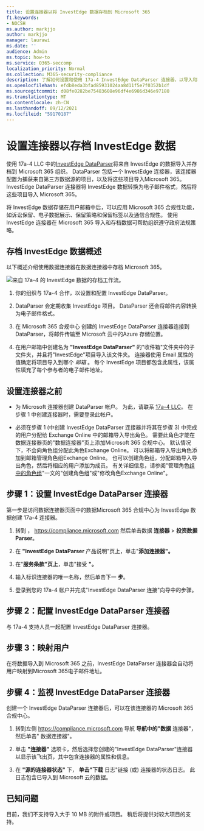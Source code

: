 ```yaml
---
title: 设置连接器以将 InvestEdge 数据存档到 Microsoft 365
f1.keywords:
- NOCSH
ms.author: markjjo
author: markjjo
manager: laurawi
ms.date: ''
audience: Admin
ms.topic: how-to
ms.service: O365-seccomp
localization_priority: Normal
ms.collection: M365-security-compliance
description: 了解如何设置和使用 17a-4 InvestEdge DataParser 连接器，以导入和存档 Microsoft 365。
ms.openlocfilehash: efdb8eda3bfad85931024aa8d11f5e7f0352b1df
ms.sourcegitcommit: d08fe0282be75483608e96df4e6986d346e97180
ms.translationtype: MT
ms.contentlocale: zh-CN
ms.lasthandoff: 09/12/2021
ms.locfileid: "59170187"
---
```

# <a name="set-up-a-connector-to-archive-investedge-data"></a>设置连接器以存档 InvestEdge 数据

使用 17a-4 LLC 中的[InvestEdge DataParser](https://www.17a-4.com/investedge-dataparser/)将来自 InvestEdge 的数据导入并存档到 Microsoft 365 组织。 DataParser 包括一个 InvestEdge 连接器，该连接器配置为捕获来自第三方数据源的项目，以及将这些项目导入Microsoft 365。 InvestEdge DataParser 连接器将 InvestEdge 数据转换为电子邮件格式，然后将这些项目导入 Microsoft 365。

将 InvestEdge 数据存储在用户邮箱中后，可以应用 Microsoft 365 合规性功能，如诉讼保留、电子数据展示、保留策略和保留标签以及通信合规性。 使用 InvestEdge 连接器在 Microsoft 365 导入和存档数据可帮助组织遵守政府法规策略。

## <a name="overview-of-archiving-investedge-data"></a>存档 InvestEdge 数据概述

以下概述介绍使用数据连接器在数据连接器中存档 Microsoft 365。

![来自 17a-4 的 InvestEdge 数据的存档工作流。](../media/InvestEdgeDataParserConnectorWorkflow.png)

1. 你的组织与 17a-4 合作，以设置和配置 InvestEdge DataParser。

2. DataParser 会定期收集 InvestEdge 项目。 DataParser 还会将邮件内容转换为电子邮件格式。

3. 在 Microsoft 365 合规中心 创建的 InvestEdge DataParser 连接器连接到 DataParser，将邮件传输至 Microsoft 云中的Azure 存储位置。

4. 在用户邮箱中创建名为 **"InvestEdge DataParser"** 的"收件箱"文件夹中的子文件夹，并且将"InvestEdge"项目导入该文件夹。 连接器使用 Email 属性的值确定将项目导入到哪个 *邮箱* 。 每个 InvestEdge 项目都包含此属性，该属性填充了每个参与者的电子邮件地址。

## <a name="before-you-set-up-a-connector"></a>设置连接器之前

- 为 Microsoft 连接器创建 DataParser 帐户。 为此，请联系 [17a-4 LLC](https://www.17a-4.com/contact/)。 在步骤 1 中创建连接器时，需要登录此帐户。

- 必须在步骤 1 (中创建 InvestEdge DataParser 连接器并将其在步骤 3) 中完成的用户分配给 Exchange Online 中的邮箱导入导出角色。 需要此角色才能在数据连接器页的"数据连接器"页上添加Microsoft 365 合规中心。 默认情况下，不会向角色组分配此角色Exchange Online。 可以将邮箱导入导出角色添加到邮箱管理角色组Exchange Online。 也可以创建角色组，分配邮箱导入导出角色，然后将相应的用户添加为成员。 有关详细信息，请参阅"管理角色[组中的角色组](/Exchange/permissions-exo/role-groups#create-role-groups)"[](/Exchange/permissions-exo/role-groups#modify-role-groups)一文的"创建角色组"或"修改角色Exchange Online"。

## <a name="step-1-set-up-a-investedge-dataparser-connector"></a>步骤 1：设置 InvestEdge DataParser 连接器

第一步是访问数据连接器页面中的数据Microsoft 365 合规中心为 InvestEdge 数据创建 17a-4 连接器。

1. 转到 ， <https://compliance.microsoft.com> 然后单击数据 **连接器**  >  **投资数据Parser**。

2. 在 **"InvestEdge DataParser** 产品说明"页上，单击"**添加连接器"。**

3. 在"**服务条款"页上**，单击"接受 **"。**

4. 输入标识连接器的唯一名称，然后单击下一 **步**。

5. 登录到您的 17a-4 帐户并完成"InvestEdge DataParser 连接"向导中的步骤。

## <a name="step-2-configure-the-investedge-dataparser-connector"></a>步骤 2：配置 InvestEdge DataParser 连接器

与 17a-4 支持人员一起配置 InvestEdge DataParser 连接器。

## <a name="step-3-map-users"></a>步骤 3：映射用户

在将数据导入到 Microsoft 365 之前，InvestEdge DataParser 连接器会自动将用户映射到Microsoft 365电子邮件地址。

## <a name="step-4-monitor-the-investedge-dataparser-connector"></a>步骤 4：监视 InvestEdge DataParser 连接器

创建一个 InvestEdge DataParser 连接器后，可以在该连接器的 Microsoft 365 合规中心。

1. 转到左侧 <https://compliance.microsoft.com> 导航 **导航中的"数据** 连接器"，然后单击" 数据连接器"。

2. 单击 **"连接器"** 选项卡，然后选择您创建的"InvestEdge DataParser"连接器以显示该飞出页，其中包含连接器的属性和信息。

3. 在 **"源的连接器状态"** 下， **单击"下载** 日志"链接 (或) 连接器的状态日志。 此日志包含已导入到 Microsoft 云的数据。

## <a name="known-issues"></a>已知问题

目前，我们不支持导入大于 10 MB 的附件或项目。 稍后将提供对较大项目的支持。
